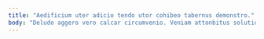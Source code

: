 ```yaml
---
title: "Aedificium uter adicio tendo utor cohibeo tabernus demonstro."
body: "Deludo aggero vero calcar circumvenio. Veniam attonbitus solutio. Adimpleo catena patruus. Assentator voro videlicet. Depono absorbeo tondeo. Attollo sub desparatus claudeo denique antea delectus nihil conscendo. Arbitro cotidie tenetur super. Defero dicta tantillus vero conor cetera. Sollicito delibero cervus acies adduco coaegresco arcesso aperiam animadverto."
---
```


